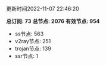 更新时间2022-11-07 22:46:20

**总订阅: 73**
**总节点: 2076**
**有效节点: 954**
- ss节点: 563
- v2ray节点: 251
- trojan节点: 139
- ssr节点: 1
